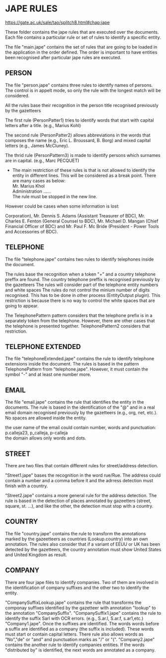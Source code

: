 # JAPE RULES
<https://gate.ac.uk/sale/tao/splitch8.html#chap:jape>


These folder contains the jape rules that are executed over the documents. Each file contains a particular rule or set of rules to identify a specific entity.  

The file "main.jape" contains the set of rules that are going to be loaded in the application in the order defined.  The order is important to have entities been recognised after particular jape rules are executed.

## PERSON 
The file "person.jape" contains three rules to identify names of persons. The control is in appelt mode, so only the rule with the longest match will be considered.

All the rules base their recognition in the person title recognised previously by the gazetteers  

The first rule (PersonPatter1) tries to identify words that start with capital letters after a title. (e.g., Marius Kohl)  

The second rule (PersonPatter2) allows abbreviations in the words that composes the name (e.g., Eric L. Broussard, B. Borg) and  mixed capital letters (e.g., James McCluney).  

The thrid rule (PersonPattern3) is made to identify persons which surnames are in capital. (e.g., Marc PECQUET)

- The main restriction of these rules is that is not allowed to identify the entity in different lines. This will be considered as a break point. There are many cases as below:  
    Mr. Marius Khol   
    Administration ......  
The rule must be stopped in the new line.  

However could be cases when some information is lost:

Corporation), Mr. Dennis S. Adams (Assistant Treasurer of BDC), Mr. Charles E.
Fenton (General Counsel to BDC), Mr. Michael D. Mangan (Chief Financial Officer of
BDC) and Mr. Paul F. Mc Bride (President - Power Tools and Accessories of BDC).

## TELEPHONE
The file "telephone.jape" contains two rules to identify telephones inside the document.

The rules base the recognition when a token "+" and a country telephone preffix are found. The country telephone preffix is recognised previously by the gazetteers
The rules will consider part of the telephone entity numbers and white spaces
The rules do not control the minium number of digits recognised. This has to be done in other process (EntityOutput plugin). This restriction is because there is no way to control the white spaces that are going to appear.

The TelephonePattern pattern considers that the telephone prefix is in a separately token from the telephone. However, there are other cases that the telephone is presented together. TelephonePattern2 considers that restriction.  


## TELEPHONE EXTENDED
The file "telephoneExtended.jape" contains the rule to identify telephone extensions inside the document.
The rules is based in the pattern TelephonePattern from "telephone.jape". However, it must contain the symbol "-" and at least one number more.


## EMAIL
The file "email.jape" contains the rule that identifies the entity in the documents. The rule is based in the identification of the "@" and in a real email domain recognised previously by the gazetteers (e.g., org, net, etc.). No spaces are allowed inside the entity.  

the user name of the email could contain number, words and punctuation:  p.calleja23, p_calleja, p-calleja  
the domain allows only words and dots.  

## STREET
There are two files that contain different rules for street/address detection. 

"Street1.jape" bases the recognition in the word rue/Rue. The address could contain a number and a comma before it and the adrress detection must finish with a country.

"Street2.jape" contains a more general rule for the address detection. The rule is based in the detection of places annotated by gazeetters (street, square, st. ...), and like the other, the detection must stop with a country.
## COUNTRY
The file "country.jape" contains the rule to transform the annotations marked by the gazeetteers as countries (Lookup.country) into an own annotation. The rules also consider that if a variant of EEUU or UK has been detected by the gazetteers, the country annotation must show United States and United Kingdom as result. 


## COMPANY
There are four jape files to identify companies. Two of them are involved in the identification of company suffixes and the other two to identify the entity.

"CompanySuffixLookup.jape" contains the rule that transforms the componay suffixes identified by the gazetteer with annotation "lookup" to the annotation "CompanySuffix".
"CompanySuffix1.jape" contains the rule to identify the suffix Sarl with OCR errors. (e.g., S.ar.l, S.ar.f, s.ar1,etc.)
"Company1.jape". Once the suffixes are identified. The words words before a suffix are identified as a company (the suffix is included). These words must start or contain capital letters. There rule also allows words as "No","de" or "and" and punctuation marks as "/" or "(".
"Company2.jape" contains the another rule to identify companies entities. If the words "distributed by" is identified, the next words are annotated as a company.







